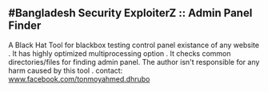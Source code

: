 #Bangladesh Security ExploiterZ :: Admin Panel Finder
---
A Black Hat Tool for blackbox testing control panel existance of any website .
It has highly optimized multiprocessing option . 
It checks common directories/files for finding admin panel. 
The author isn't responsible for any harm caused by this tool . 
contact: www.facebook.com/tonmoyahmed.dhrubo

